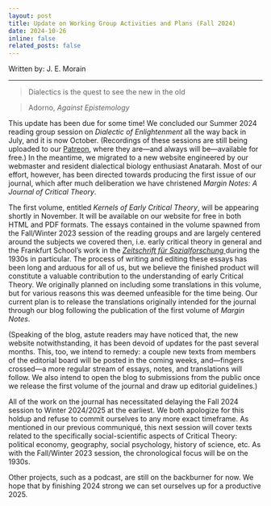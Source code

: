 ```yaml
---
layout: post
title: Update on Working Group Activities and Plans (Fall 2024)
date: 2024-10-26
inline: false
related_posts: false
---
```


Written by: J. E. Morain

---
> Dialectics is the quest to see the new in the old

> Adorno, _Against Epistemology_

This update has been due for some time! We concluded our Summer 2024 reading group session on _Dialectic of Enlightenment_ all the way back in July, and it is now October. (Recordings of these sessions are still being uploaded to our [Patreon](https://www.patreon.com/crittheoryworkgroup), where they are—and always will be—available for free.) In the meantime, we migrated to a new website engineered by our webmaster and resident dialectical biology enthusiast Anatarah. Most of our effort, however, has been directed towards producing the first issue of our journal, which after much deliberation we have christened _Margin Notes: A Journal of Critical Theory_.

The first volume, entitled _Kernels of Early Critical Theory_, will be appearing shortly in November. It will be available on our website for free in both HTML and PDF formats. The essays contained in the volume spawned from the Fall/Winter 2023 session of the reading groups and are largely centered around the subjects we covered then, i.e. early critical theory in general and the Frankfurt School’s work in the <a href="/blog/2023/ZfS">_Zeitschrift für Sozialforschung_ </a> during the 1930s in particular. The process of writing and editing these essays has been long and arduous for all of us, but we believe the finished product will constitute a valuable contribution to the understanding of early Critical Theory. We originally planned on including some translations in this volume, but for various reasons this was deemed unfeasible for the time being. Our current plan is to release the translations originally intended for the journal through our blog following the publication of the first volume of _Margin Notes_.

(Speaking of the blog, astute readers may have noticed that, the new website notwithstanding, it has been devoid of updates for the past several months. This, too, we intend to remedy: a couple new texts from members of the editorial board will be posted in the coming weeks, and—fingers crossed—a more regular stream of essays, notes, and translations will follow. We also intend to open the blog to submissions from the public once we release the first volume of the journal and draw up editorial guidelines.)

All of the work on the journal has necessitated delaying the Fall 2024 session to Winter 2024/2025 at the earliest. We both apologize for this holdup and refuse to commit ourselves to any more exact timeframe. As mentioned in our previous communiqué, this next session will cover texts related to the specifically social-scientific aspects of Critical Theory: political economy, geography, social psychology, history of science, etc. As with the Fall/Winter 2023 session, the chronological focus will be on the 1930s.

Other projects, such as a podcast, are still on the backburner for now. We hope that by finishing 2024 strong we can set ourselves up for a productive 2025.



